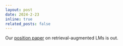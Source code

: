 ```yaml
---
layout: post
date: 2024-2-23
inline: true
related_posts: false
---
```


Our [position paper](assets/pdf/ralm_position.pdf) on retrieval-augmented LMs is out.
